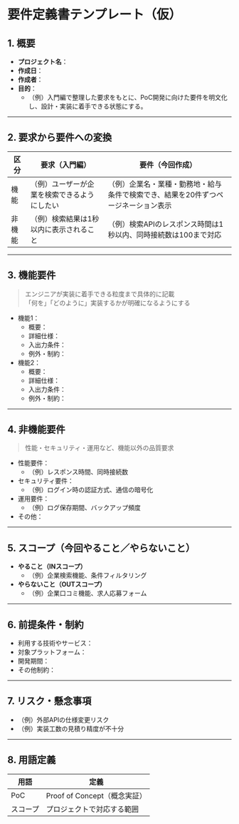 <!-- TODO -->
# 要件定義書テンプレート（仮）

## 1. 概要
- **プロジェクト名**：
- **作成日**：
- **作成者**：
- **目的**：
  - （例）入門編で整理した要求をもとに、PoC開発に向けた要件を明文化し、設計・実装に着手できる状態にする。

---

## 2. 要求から要件への変換
| 区分 | 要求（入門編） | 要件（今回作成） |
| ---- | -------------- | ---------------- |
| 機能 | （例）ユーザーが企業を検索できるようにしたい | （例）企業名・業種・勤務地・給与条件で検索でき、結果を20件ずつページネーション表示 |
| 非機能 | （例）検索結果は1秒以内に表示されること | （例）検索APIのレスポンス時間は1秒以内、同時接続数は100まで対応 |

---

## 3. 機能要件
> エンジニアが実装に着手できる粒度まで具体的に記載  
> 「何を」「どのように」実装するかが明確になるようにする

- 機能1：
  - 概要：
  - 詳細仕様：
  - 入出力条件：
  - 例外・制約：
- 機能2：
  - 概要：
  - 詳細仕様：
  - 入出力条件：
  - 例外・制約：

---

## 4. 非機能要件
> 性能・セキュリティ・運用など、機能以外の品質要求

- 性能要件：
  - （例）レスポンス時間、同時接続数
- セキュリティ要件：
  - （例）ログイン時の認証方式、通信の暗号化
- 運用要件：
  - （例）ログ保存期間、バックアップ頻度
- その他：

---

## 5. スコープ（今回やること／やらないこと）
- **やること（INスコープ）**
  - （例）企業検索機能、条件フィルタリング
- **やらないこと（OUTスコープ）**
  - （例）企業口コミ機能、求人応募フォーム

---

## 6. 前提条件・制約
- 利用する技術やサービス：
- 対象プラットフォーム：
- 開発期間：
- その他制約：

---

## 7. リスク・懸念事項
- （例）外部APIの仕様変更リスク
- （例）実装工数の見積り精度が不十分

---

## 8. 用語定義
| 用語 | 定義 |
| ---- | ---- |
| PoC | Proof of Concept（概念実証） |
| スコープ | プロジェクトで対応する範囲 |
